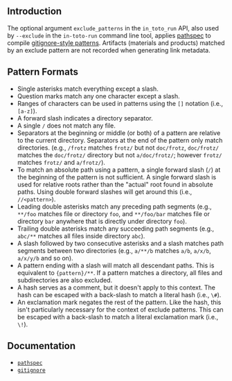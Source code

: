 ## Introduction

The optional argument `exclude_patterns` in the `in_toto_run` API, also used by
`--exclude` in the `in-toto-run` command line tool, applies
[pathspec](http://python-path-specification.readthedocs.io) to compile
[gitignore-style patterns](https://git-scm.com/docs/gitignore). Artifacts
(materials and products) matched by an exclude pattern are not recorded when
generating link metadata.

## Pattern Formats

- Single asterisks match everything except a slash.
- Question marks match any one character except a slash.
- Ranges of characters can be used in patterns using the `[]` notation (i.e.,
  `[a-z]`).
- A forward slash indicates a directory separator.
- A single `/` does not match any file.
- Separators at the beginning or middle (or both) of a pattern are relative to
  the current directory. Separators at the end of the pattern only match
  directories. (e.g., `/frotz` matches `frotz/` but not `doc/frotz`,
  `doc/frotz/` matches the `doc/frotz/` directory but not `a/doc/frotz/`;
  however `frotz/` matches `frotz/` and `a/frotz/`).
- To match an absolute path using a pattern, a single forward slash (`/`) at the
  beginning of the pattern is not sufficient. A single forward slash is used for
  relative roots rather than the "actual" root found in absolute paths. Using
  double forward slashes will get around this (i.e., `//<pattern>`).
- Leading double asterisks match any preceding path segments (e.g., `**/foo`
  matches file or directory `foo`, and `**/foo/bar` matches file or directory
  `bar` anywhere that is directly under directory `foo`).
- Trailing double asterisks match any succeeding path segments (e.g., `abc/**`
  matches all files inside directory `abc`).
- A slash followed by two consecutive asterisks and a slash matches path
  segments between two directories (e.g., `a/**/b` matches `a/b`, `a/x/b`,
  `a/x/y/b` and so on).
- A pattern ending with a slash will match all descendant paths. This is
  equivalent to `{pattern}/**`. If a pattern matches a directory, all files and
  subdirectories are also excluded.
- A hash serves as a comment, but it doesn't apply to this context. The hash can
  be escaped with a back-slash to match a literal hash (i.e., `\#`).
- An exclamation mark negates the rest of the pattern. Like the hash, this isn't
  particularly necessary for the context of exclude patterns. This can be
  escaped with a back-slash to match a literal exclamation mark (i.e., `\!`).

## Documentation

- [`pathspec`](http://python-path-specification.readthedocs.io/)
- [`gitignore`](https://git-scm.com/docs/gitignore)
